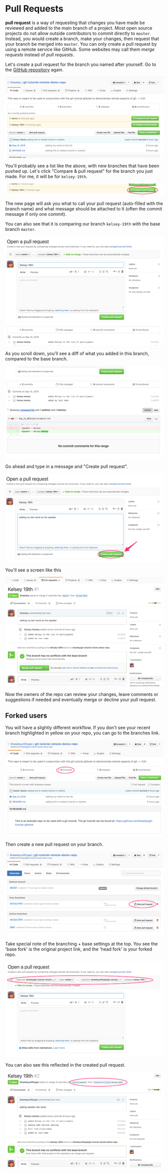 # Pull Requests

**pull request** is a way of requesting that changes you have made be reviewed and added to the main branch of a project.  Most open source projects do not allow outside contributors to commit directly to `master`.  Instead, you would create a branch, make your changes, then request that your branch be merged into `master`.  You can only create a pull request by using a remote service like GitHub.  Some websites may call them _merge requests_ instead of _pull requests_.


Let's create a pull request for the branch you named after yourself.  Go to the [GitHub repository](https://github.com/khawley/git-tutorial-remote-demo-repo) again.

![github recent branches](./images/github-recent-branches.png)

You'll probably see a list like the above, with new branches that have been pushed up.  Let's click "Compare & pull request" for the branch you just made.  For me, it will be for `kelsey-19th`.

![github compare button](./images/github-compare-button.png)


The new page will ask you what to call your pull request (auto-filled with the branch name) and what message should be attached to it (often the commit message if only one commit).

You can also see that it is comparing our branch `kelsey-19th` with the base branch `master`.

![github pull request part 1](./images/github-pr-pt-1.png)

As you scroll down, you'll see a diff of what you added in this branch, compared to the base branch.

![github pull request diff](./images/github-pr-pt-2.png)

Go ahead and type in a message and "Create pull request".

![github create pull request](./images/github-create-pr.png)

You'll see a screen like this

![github pull request created](./images/github-pr-created.png)

Now the owners of the repo can review your changes, leave comments or suggestions if needed and eventually merge or decline your pull request.

## Forked users

You will have a slightly different workflow.  If you don't see your recent branch highlighted in yellow on your repo, you can go to the branches link.

![github forked branches link](./images/github-forked-branches-link.png)

Then create a new pull request on your branch.

![github forked branches](./images/github-forked-branches.png)

Take special note of the branching + base settings at the top.  You see the 'base fork' is the original project link, and the 'head fork' is your forked repo.

![github forked pull request](./images/github-forked-pr.png)

You can also see this reflected in the created pull request.

![github forked pull request created](./images/github-forked-pr-created.png)

